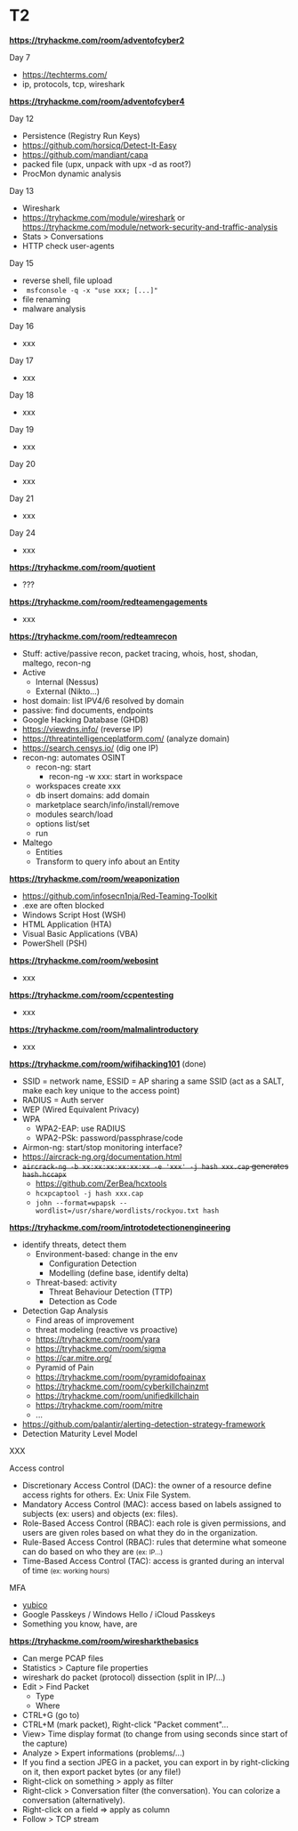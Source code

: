 # T2

**https://tryhackme.com/room/adventofcyber2**

Day 7

* https://techterms.com/
* ip, protocols, tcp, wireshark

**https://tryhackme.com/room/adventofcyber4**

Day 12

* Persistence (Registry Run Keys)
* https://github.com/horsicq/Detect-It-Easy
* https://github.com/mandiant/capa
* packed file (upx, unpack with upx -d as root?)
* ProcMon dynamic analysis

Day 13

* Wireshark
* https://tryhackme.com/module/wireshark or https://tryhackme.com/module/network-security-and-traffic-analysis
* Stats > Conversations
* HTTP check user-agents

Day 15

* reverse shell, file upload
* ` msfconsole -q -x "use xxx; [...]"`
* file renaming
* malware analysis

Day 16

* xxx

Day 17

* xxx

Day 18

* xxx

Day 19

* xxx

Day 20

* xxx

Day 21

* xxx

Day 24

* xxx

**https://tryhackme.com/room/quotient**

* ???

**https://tryhackme.com/room/redteamengagements**

* xxx

**https://tryhackme.com/room/redteamrecon**

* Stuff: active/passive recon, packet tracing, whois, host, shodan, maltego, recon-ng
* Active
  * Internal (Nessus)
  * External (Nikto...)
* host domain: list IPV4/6 resolved by domain
* passive: find documents, endpoints
* Google Hacking Database (GHDB)
* https://viewdns.info/ (reverse IP)
* https://threatintelligenceplatform.com/ (analyze domain)
* https://search.censys.io/ (dig one IP)
* recon-ng: automates OSINT
  * recon-ng: start
    * recon-ng -w xxx: start in workspace
  * workspaces create xxx
  * db insert domains: add domain
  * marketplace search/info/install/remove
  * modules search/load
  * options list/set
  * run
* Maltego
  * Entities
  * Transform to query info about an Entity

**https://tryhackme.com/room/weaponization**

* https://github.com/infosecn1nja/Red-Teaming-Toolkit
* .exe are often blocked
* Windows Script Host (WSH)
* HTML Application (HTA)
* Visual Basic Applications (VBA)
* PowerShell (PSH)

**https://tryhackme.com/room/webosint**

* xxx

**https://tryhackme.com/room/ccpentesting**

* xxx

**https://tryhackme.com/room/malmalintroductory**

* xxx

**https://tryhackme.com/room/wifihacking101** (done)

* SSID = network name, ESSID = AP sharing a same SSID (act as a SALT, make each key unique to the access point)
* RADIUS = Auth server
* WEP (Wired Equivalent Privacy)
* WPA
  * WPA2-EAP: use RADIUS
  * WPA2-PSk: password/passphrase/code
* Airmon-ng: start/stop monitoring interface?
* https://aircrack-ng.org/documentation.html
* ~~`aircrack-ng -b xx:xx:xx:xx:xx:xx -e 'xxx' -j hash xxx.cap` generates `hash.hccapx`~~
  * https://github.com/ZerBea/hcxtools
  * `hcxpcaptool -j hash xxx.cap`
  * `john --format=wpapsk --wordlist=/usr/share/wordlists/rockyou.txt hash`

**https://tryhackme.com/room/introtodetectionengineering**

* identify threats, detect them
  * Environment-based: change in the env
    * Configuration Detection
    * Modelling (define base, identify delta)
  * Threat-based: activity
    * Threat Behaviour Detection (TTP)
    * Detection as Code
* Detection Gap Analysis
  * Find areas of improvement
  * threat modeling (reactive vs proactive)
  * https://tryhackme.com/room/yara
  * https://tryhackme.com/room/sigma
  * https://car.mitre.org/
  * Pyramid of Pain
  * https://tryhackme.com/room/pyramidofpainax
  * https://tryhackme.com/room/cyberkillchainzmt
  * https://tryhackme.com/room/unifiedkillchain
  * https://tryhackme.com/room/mitre
  * ...
* https://github.com/palantir/alerting-detection-strategy-framework
* Detection Maturity Level Model

XXX

Access control

* Discretionary Access Control (DAC): the owner of a resource define access rights for others. Ex: Unix File System.
* Mandatory Access Control (MAC): access based on labels assigned to subjects (ex: users) and objects (ex: files).
* Role-Based Access Control (RBAC): each role is given permissions, and users are given roles based on what they do in the organization.
* Rule-Based Access Control (RBAC): rules that determine what someone can do based on who they are <small>(ex: IP...)</small>
* Time-Based Access Control (TAC): access is granted during an interval of time <small>(ex: working hours)</small>

MFA

* [yubico](https://www.yubico.com/)
* Google Passkeys / Windows Hello / iCloud Passkeys
* Something you know, have, are

**https://tryhackme.com/room/wiresharkthebasics**

* Can merge PCAP files
* Statistics > Capture file properties
* wireshark do packet (protocol) dissection (split in IP/...)
* Edit > Find Packet
  * Type
  * Where
* CTRL+G (go to)
* CTRL+M (mark packet), Right-click "Packet comment"...
* View> Time display format (to change from using seconds since start of the capture)
* Analyze > Expert informations (problems/...)
* If you find a section JPEG in a packet, you can export in by right-clicking on it, then export packet bytes (or any file!)
* Right-click on something > apply as filter
* Right-click > Conversation filter (the conversation). You can colorize a conversation (alternatively).
* Right-click on a field => apply as column
* Follow > TCP stream